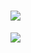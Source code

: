 <h1 allign="center">
<img src= https://capsule-render.vercel.app/api?type=waving&height=300&color=487eef&text=JoãoT-dev&section=header&reversal=false&textBg=false&fontAlign=50&fontSize=75>
</h1>

<p allign="center">
<img src= https://readme-typing-svg.herokuapp.com/demo/?font=inter&duration=3000&pause=1500&color=487EEF&center=true&vCenter=true&random=true&lines=Network+monitoring+%7C+Cloud>
</p>
